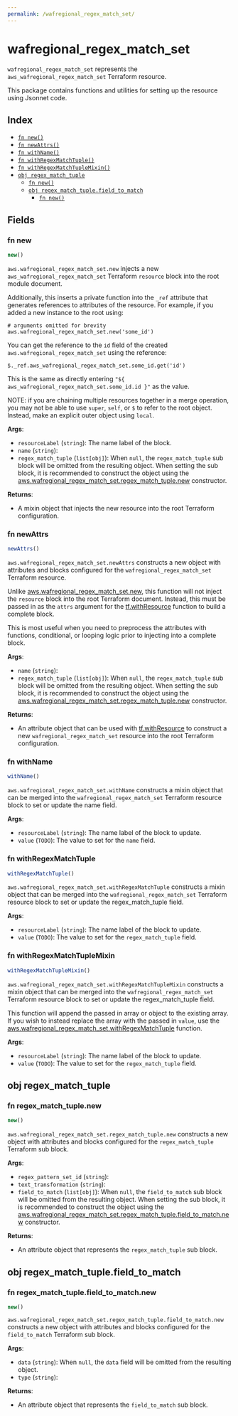 ```yaml
---
permalink: /wafregional_regex_match_set/
---
```


# wafregional_regex_match_set

`wafregional_regex_match_set` represents the `aws_wafregional_regex_match_set` Terraform resource.



This package contains functions and utilities for setting up the resource using Jsonnet code.


## Index

* [`fn new()`](#fn-new)
* [`fn newAttrs()`](#fn-newattrs)
* [`fn withName()`](#fn-withname)
* [`fn withRegexMatchTuple()`](#fn-withregexmatchtuple)
* [`fn withRegexMatchTupleMixin()`](#fn-withregexmatchtuplemixin)
* [`obj regex_match_tuple`](#obj-regex_match_tuple)
  * [`fn new()`](#fn-regex_match_tuplenew)
  * [`obj regex_match_tuple.field_to_match`](#obj-regex_match_tuplefield_to_match)
    * [`fn new()`](#fn-regex_match_tuplefield_to_matchnew)

## Fields

### fn new

```ts
new()
```


`aws.wafregional_regex_match_set.new` injects a new `aws_wafregional_regex_match_set` Terraform `resource`
block into the root module document.

Additionally, this inserts a private function into the `_ref` attribute that generates references to attributes of the
resource. For example, if you added a new instance to the root using:

    # arguments omitted for brevity
    aws.wafregional_regex_match_set.new('some_id')

You can get the reference to the `id` field of the created `aws.wafregional_regex_match_set` using the reference:

    $._ref.aws_wafregional_regex_match_set.some_id.get('id')

This is the same as directly entering `"${ aws_wafregional_regex_match_set.some_id.id }"` as the value.

NOTE: if you are chaining multiple resources together in a merge operation, you may not be able to use `super`, `self`,
or `$` to refer to the root object. Instead, make an explicit outer object using `local`.

**Args**:
  - `resourceLabel` (`string`): The name label of the block.
  - `name` (`string`): 
  - `regex_match_tuple` (`list[obj]`):  When `null`, the `regex_match_tuple` sub block will be omitted from the resulting object. When setting the sub block, it is recommended to construct the object using the [aws.wafregional_regex_match_set.regex_match_tuple.new](#fn-wafregionalregexmatchsetregexmatchtuplenew) constructor.

**Returns**:
- A mixin object that injects the new resource into the root Terraform configuration.


### fn newAttrs

```ts
newAttrs()
```


`aws.wafregional_regex_match_set.newAttrs` constructs a new object with attributes and blocks configured for the `wafregional_regex_match_set`
Terraform resource.

Unlike [aws.wafregional_regex_match_set.new](#fn-wafregionalregexmatchsetnew), this function will not inject the `resource`
block into the root Terraform document. Instead, this must be passed in as the `attrs` argument for the
[tf.withResource](https://github.com/tf-libsonnet/core/tree/main/docs#fn-withresource) function to build a complete block.

This is most useful when you need to preprocess the attributes with functions, conditional, or looping logic prior to
injecting into a complete block.

**Args**:
  - `name` (`string`): 
  - `regex_match_tuple` (`list[obj]`):  When `null`, the `regex_match_tuple` sub block will be omitted from the resulting object. When setting the sub block, it is recommended to construct the object using the [aws.wafregional_regex_match_set.regex_match_tuple.new](#fn-wafregionalregexmatchsetregexmatchtuplenew) constructor.

**Returns**:
  - An attribute object that can be used with [tf.withResource](https://github.com/tf-libsonnet/core/tree/main/docs#fn-withresource) to construct a new `wafregional_regex_match_set` resource into the root Terraform configuration.


### fn withName

```ts
withName()
```

`aws.wafregional_regex_match_set.withName` constructs a mixin object that can be merged into the `wafregional_regex_match_set`
Terraform resource block to set or update the name field.



**Args**:
  - `resourceLabel` (`string`): The name label of the block to update.
  - `value` (`TODO`): The value to set for the `name` field.


### fn withRegexMatchTuple

```ts
withRegexMatchTuple()
```

`aws.wafregional_regex_match_set.withRegexMatchTuple` constructs a mixin object that can be merged into the `wafregional_regex_match_set`
Terraform resource block to set or update the regex_match_tuple field.



**Args**:
  - `resourceLabel` (`string`): The name label of the block to update.
  - `value` (`TODO`): The value to set for the `regex_match_tuple` field.


### fn withRegexMatchTupleMixin

```ts
withRegexMatchTupleMixin()
```

`aws.wafregional_regex_match_set.withRegexMatchTupleMixin` constructs a mixin object that can be merged into the `wafregional_regex_match_set`
Terraform resource block to set or update the regex_match_tuple field.

This function will append the passed in array or object to the existing array. If you wish
to instead replace the array with the passed in `value`, use the [aws.wafregional_regex_match_set.withRegexMatchTuple](TODO)
function.


**Args**:
  - `resourceLabel` (`string`): The name label of the block to update.
  - `value` (`TODO`): The value to set for the `regex_match_tuple` field.


## obj regex_match_tuple



### fn regex_match_tuple.new

```ts
new()
```


`aws.wafregional_regex_match_set.regex_match_tuple.new` constructs a new object with attributes and blocks configured for the `regex_match_tuple`
Terraform sub block.



**Args**:
  - `regex_pattern_set_id` (`string`): 
  - `text_transformation` (`string`): 
  - `field_to_match` (`list[obj]`):  When `null`, the `field_to_match` sub block will be omitted from the resulting object. When setting the sub block, it is recommended to construct the object using the [aws.wafregional_regex_match_set.regex_match_tuple.field_to_match.new](#fn-regexmatchtuplefieldtomatchnew) constructor.

**Returns**:
  - An attribute object that represents the `regex_match_tuple` sub block.


## obj regex_match_tuple.field_to_match



### fn regex_match_tuple.field_to_match.new

```ts
new()
```


`aws.wafregional_regex_match_set.regex_match_tuple.field_to_match.new` constructs a new object with attributes and blocks configured for the `field_to_match`
Terraform sub block.



**Args**:
  - `data` (`string`):  When `null`, the `data` field will be omitted from the resulting object.
  - `type` (`string`): 

**Returns**:
  - An attribute object that represents the `field_to_match` sub block.
